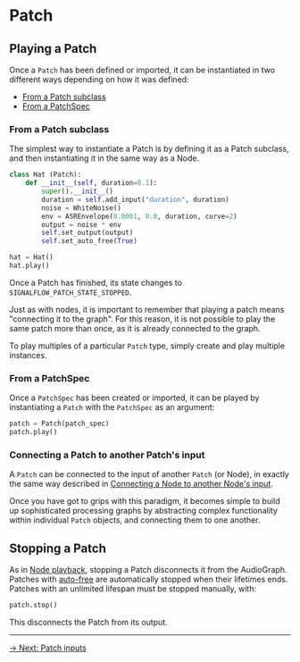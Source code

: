 # Patch

## Playing a Patch

Once a `Patch` has been defined or imported, it can be instantiated in two different ways depending on how it was defined:

 - [From a Patch subclass](#from-a-patch-subclass)
 - [From a PatchSpec](#from-a-patchspec)

### From a Patch subclass

The simplest way to instantiate a Patch is by defining it as a Patch subclass, and then instantiating it in the same way as a Node. 

```python
class Hat (Patch):
    def __init__(self, duration=0.1):
        super().__init__()
        duration = self.add_input("duration", duration)
        noise = WhiteNoise()
        env = ASREnvelope(0.0001, 0.0, duration, curve=2)
        output = noise * env
        self.set_output(output)
        self.set_auto_free(True)

hat = Hat()
hat.play()
```

Once a Patch has finished, its state changes to `SIGNALFLOW_PATCH_STATE_STOPPED`.

Just as with nodes, it is important to remember that playing a patch means "connecting it to the graph". For this reason, it is not possible to play the same patch more than once, as it is already connected to the graph.

To play multiples of a particular `Patch` type, simply create and play multiple instances.

### From a PatchSpec

Once a `PatchSpec` has been created or imported, it can be played by instantiating a `Patch` with the `PatchSpec` as an argument:

```python
patch = Patch(patch_spec)
patch.play()
```

### Connecting a Patch to another Patch's input

A `Patch` can be connected to the input of another `Patch` (or Node), in exactly the same way described in [Connecting a Node to another Node's input](../node/playback#connecting-a-node-to-another-nodes-input).

Once you have got to grips with this paradigm, it becomes simple to build up sophisticated processing graphs by abstracting complex functionality within individual `Patch` objects, and connecting them to one another. 

## Stopping a Patch

As in [Node playback](../node/playback), stopping a Patch disconnects it from the AudioGraph. Patches with [auto-free](auto-free) are automatically stopped when their lifetimes ends. Patches with an unlimited lifespan must be stopped manually, with:

```python
patch.stop()
```

This disconnects the Patch from its output.

---

[→ Next: Patch inputs](inputs)